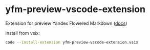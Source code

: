 # yfm-preview-vscode-extension

Extension for preview Yandex Flowered Markdown ([docs](https://diplodoc.com/docs/ru/index-yfm))

Install from vsix:
```bash
code --install-extension yfm-preview-vscode-extension.vsix
```